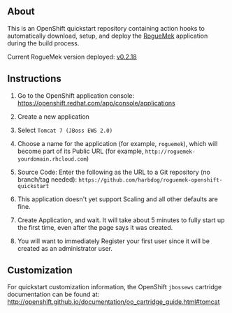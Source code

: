 ## About
This is an OpenShift quickstart repository containing action hooks to automatically download, setup, and deploy the [RogueMek](https://github.com/harbdog/roguemek) application during the build process.

Current RogueMek version deployed: [v0.2.18](https://github.com/harbdog/roguemek/releases/tag/v0.2.18)

## Instructions
1. Go to the OpenShift application console:
https://openshift.redhat.com/app/console/applications

2. Create a new application

3. Select `Tomcat 7 (JBoss EWS 2.0)`

4. Choose a name for the application (for example, `roguemek`), which will become part of its Public URL (for example, `http://roguemek-yourdomain.rhcloud.com`)

5. Source Code: Enter the following as the URL to a Git repository (no branch/tag needed):
`https://github.com/harbdog/roguemek-openshift-quickstart`

6. This application doesn't yet support Scaling and all other defaults are fine.

7. Create Application, and wait. It will take about 5 minutes to fully start up the first time, even after the page says it was created.

8. You will want to immediately Register your first user since it will be created as an administrator user.

## Customization
For quickstart customization information, the OpenShift `jbossews` cartridge documentation can be found at:
http://openshift.github.io/documentation/oo_cartridge_guide.html#tomcat
